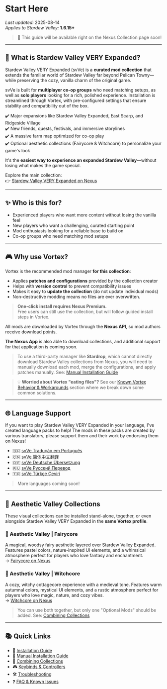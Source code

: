 # Start Here

*Last updated:* 2025-08-14  
*Applies to Stardew Valley:* **1.6.15+**

> 📖 This guide will be available right on the Nexus Collection page soon!

---

## 🌾 What is Stardew Valley VERY Expanded?

Stardew Valley VERY Expanded (svVe) is a **curated mod collection** that extends the familiar world of Stardew Valley far beyond Pelican Towny—while preserving the cozy, vanilla charm of the original game.

svVe is built for **multiplayer co-op groups** who need matching setups, as well as **solo players** looking for a rich, polished experience. Installation is streamlined through Vortex, with pre-configured settings that ensure stability and compatibility out of the box.

✔️ Major expansions like Stardew Valley Expanded, East Scarp, and Ridgeside Village  
✔️ New friends, quests, festivals, and immersive storylines  
✔️ A massive farm map optimized for co-op play  
✔️ Optional aesthetic collections (Fairycore & Witchcore) to personalize your game's look  

It's the **easiest way to experience an expanded Stardew Valley**—without losing what makes the game special.

Explore the main collection:  
👉 [Stardew Valley VERY Expanded on Nexus](https://next.nexusmods.com/stardewvalley/collections/tckf0m)

---

## ✨ Who is this for?

* Experienced players who want more content without losing the vanilla feel
* New players who want a challenging, curated starting point
* Mod enthusiasts looking for a reliable base to build on
* Co-op groups who need matching mod setups

---

## 🎮 Why use Vortex?

Vortex is the recommended mod manager **for this collection**:

* Applies **patches and configurations** provided by the collection creator
* Helps with **version control** to prevent compatibility issues
* Makes it easy to **update the collection** (do not update individual mods)
* Non-destructive modding means no files are ever overwritten.

> **One-click install requires Nexus Premium.**  
> Free users can still use the collection, but will follow guided install steps in Vortex.

All mods are downloaded by Vortex through the **Nexus API**, so mod authors receive download points.

**The Nexus App** is also able to download collections, and additional support for that application is coming soon. 

> To use a third-party manager like **Stardrop**, which cannot directly download Stardew Valley collections from Nexus, you will need to manually download each mod, merge the configurations, and apply patches manually. See: [Manual Installation Guide](/manual-install.md)

> 💡 **Worried about Vortex "eating files"?** See our [Known Vortex Behavior & Workarounds](/faq-and-known-issues.md#known-vortex-behavior-and-workarounds) section where we break down some common solutions. 

---

## 🌐 Language Support

If you want to play Stardew Valley VERY Expanded in your language, I've created language packs to help! The mods in these packs are created by various translators, please support them and their work by endorsing them on Nexus!

* 🇧🇷 [svVe Tradução em Português](https://next.nexusmods.com/stardewvalley/collections/z4w11e)  
* 🇨🇳 [svVe 简体中文翻译](https://next.nexusmods.com/stardewvalley/collections/c8qj0l)  
* 🇩🇪 [svVe Deutsche Übersetzung](https://next.nexusmods.com/stardewvalley/collections/ibljbd)  
* 🇷🇺 [svVe Русский Перевод](https://next.nexusmods.com/stardewvalley/collections/igivdc)  
* 🇹🇷 [svVe Türkçe Çeviri](https://next.nexusmods.com/stardewvalley/collections/xzebcw)  

> More languages coming soon!

---

## 🌷 Aesthetic Valley Collections

These visual collections can be installed stand-alone, together, or even alongside Stardew Valley VERY Expanded in the **same Vortex profile**.

### 🧚 Aesthetic Valley | Fairycore

A magical, woodsy fairy aesthetic layered over Stardew Valley Expanded. Features pastel colors, nature-inspired UI elements, and a whimsical atmosphere perfect for players who love fantasy and enchantment.  
→ [Fairycore on Nexus](https://www.nexusmods.com/games/stardewvalley/collections/tjvl0j)

### 🔮 Aesthetic Valley | Witchcore

A cozy, witchy cottagecore experience with a medieval tone. Features warm autumnal colors, mystical UI elements, and a rustic atmosphere perfect for players who love magic, nature, and cozy vibes.  
→ [Witchcore on Nexus](https://www.nexusmods.com/games/stardewvalley/collections/g14kxi)

> You can use both together, but only one "Optional Mods" should be added. See: [Combining Collections](/combining.md)

---

## 📚 Quick Links

- 🚀 [Installation Guide](/install.md)  
- 🧩 [Manual Installation Guide](/manual-install.md)  
- 🔀 [Combining Collections](/combining.md)  
- 🎮 [Keybinds & Controllers](/keybinds.md)  
- 🛠️ [Troubleshooting](/troubleshooting.md)  
- ❓ [FAQ & Known Issues](/faq-and-known-issues.md)
